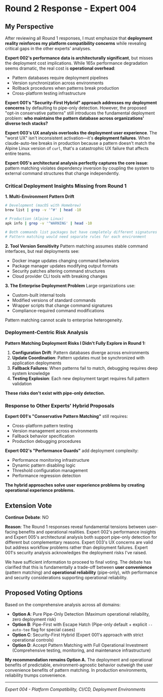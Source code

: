 # Round 2 Response - Expert 004

## My Perspective

After reviewing all Round 1 responses, I must emphasize that **deployment reality reinforces my platform compatibility concerns** while revealing critical gaps in the other experts' analyses.

**Expert 002's performance data is architecturally significant**, but misses the deployment cost implications. While 165x performance degradation seems dramatic, the real cost is **operational overhead**:
- Pattern databases require deployment pipelines
- Version synchronization across environments  
- Rollback procedures when patterns break production
- Cross-platform testing infrastructure

**Expert 001's "Security-First Hybrid" approach addresses my deployment concerns** by defaulting to pipe-only detection. However, the proposed "opt-in conservative patterns" still introduces the fundamental deployment problem: **who maintains the pattern database across organizations' diverse tech stacks?**

**Expert 003's UX analysis overlooks the deployment user experience**. The "worst UX" isn't inconsistent activation—it's **deployment failures**. When claude-auto-tee breaks in production because a pattern doesn't match the Alpine Linux version of `curl`, that's a catastrophic UX failure that affects entire teams.

**Expert 005's architectural analysis perfectly captures the core issue**: pattern matching violates dependency inversion by coupling the system to external command structures that change independently.

### Critical Deployment Insights Missing from Round 1

**1. Multi-Environment Pattern Drift**
```bash
# Development (macOS with Homebrew)
brew list | grep -v '^#' | head -10

# Production (Alpine Linux)  
apk info | grep -v '^WARNING' | head -10

# Both commands list packages but have completely different signatures
# Pattern matching would need separate rules for each environment
```

**2. Tool Version Sensitivity**
Pattern matching assumes stable command interfaces, but real deployments see:
- Docker image updates changing command behaviors
- Package manager updates modifying output formats
- Security patches altering command structures
- Cloud provider CLI tools with breaking changes

**3. The Enterprise Deployment Problem**
Large organizations use:
- Custom-built internal tools
- Modified versions of standard commands  
- Wrapper scripts that change command signatures
- Compliance-required command modifications

Pattern matching cannot scale to enterprise heterogeneity.

### Deployment-Centric Risk Analysis

**Pattern Matching Deployment Risks I Didn't Fully Explore in Round 1:**

1. **Configuration Drift**: Pattern databases diverge across environments
2. **Update Coordination**: Pattern updates must be synchronized with application deployments
3. **Fallback Failures**: When patterns fail to match, debugging requires deep system knowledge
4. **Testing Explosion**: Each new deployment target requires full pattern validation

**These risks don't exist with pipe-only detection.**

### Response to Other Experts' Hybrid Proposals

**Expert 001's "Conservative Pattern Matching"** still requires:
- Cross-platform pattern testing
- Version management across environments
- Fallback behavior specification
- Production debugging procedures

**Expert 002's "Performance Guards"** add deployment complexity:
- Performance monitoring infrastructure
- Dynamic pattern disabling logic
- Threshold configuration management
- Performance regression detection

**The hybrid approaches solve user experience problems by creating operational experience problems.**

## Extension Vote

**Continue Debate**: NO

**Reason**: The Round 1 responses reveal fundamental tensions between user-facing benefits and operational realities. Expert 002's performance insights and Expert 005's architectural analysis both support pipe-only detection for different but complementary reasons. Expert 003's UX concerns are valid but address workflow problems rather than deployment failures. Expert 001's security analysis acknowledges the deployment risks I've raised. 

We have sufficient information to proceed to final voting. The debate has clarified that this is fundamentally a trade-off between **user convenience** (pattern matching) and **operational reliability** (pipe-only), with performance and security considerations supporting operational reliability.

## Proposed Voting Options

Based on the comprehensive analysis across all domains:

- **Option A**: Pure Pipe-Only Detection (Maximum operational reliability, zero deployment risk)
- **Option B**: Pipe-First with Escape Hatch (Pipe-only default + explicit `--auto-tee` flag for special cases)  
- **Option C**: Security-First Hybrid (Expert 001's approach with strict operational controls)
- **Option D**: Accept Pattern Matching with Full Operational Investment (Comprehensive testing, monitoring, and maintenance infrastructure)

**My recommendation remains Option A.** The deployment and operational benefits of predictable, environment-agnostic behavior outweigh the user convenience benefits of pattern matching. In production environments, reliability trumps convenience.

---
*Expert 004 - Platform Compatibility, CI/CD, Deployment Environments*
